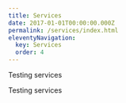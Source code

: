 ```yaml
---
title: Services
date: 2017-01-01T00:00:00.000Z
permalink: /services/index.html
eleventyNavigation:
  key: Services
  order: 4
---
```



Testing services

Testing services